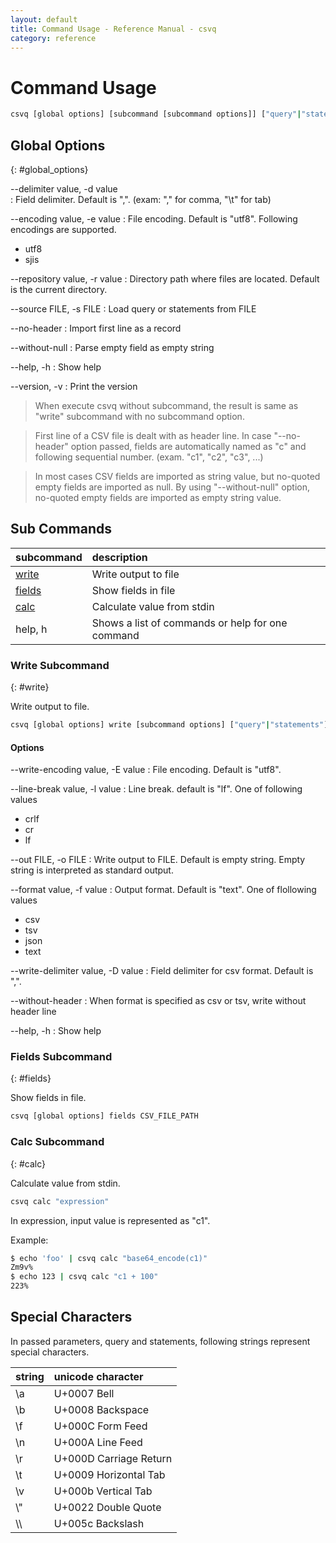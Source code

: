 ```yaml
---
layout: default
title: Command Usage - Reference Manual - csvq
category: reference
---
```


# Command Usage

```bash
csvq [global options] [subcommand [subcommand options]] ["query"|"statements"]
```

## Global Options
{: #global_options}

--delimiter value, -d value    
: Field delimiter. Default is ",". (exam: "," for comma, "\t" for tab)

--encoding value, -e value
: File encoding. Default is "utf8". Following encodings are supported.
* utf8
* sjis

--repository value, -r value
: Directory path where files are located. Default is the current directory.

--source FILE, -s FILE
: Load query or statements from FILE

--no-header
: Import first line as a record

--without-null
: Parse empty field as empty string

--help, -h
: Show help

--version, -v
: Print the version

> When execute csvq without subcommand, the result is same as "write" subcommand with no subcommand option.

> First line of a CSV file is dealt with as header line. In case "--no-header" option passed, 
> fields are automatically named as "c" and following sequential number. (exam. "c1", "c2", "c3", ...)

> In most cases CSV fields are imported as string value, but no-quoted empty fields are imported as null.
> By using "--without-null" option, no-quoted empty fields are imported as empty string value.

## Sub Commands

| subcommand | description |
|:-|:-|
| [write](#write)   | Write output to file |
| [fields](#fields) | Show fields in file |
| [calc](#calc)     | Calculate value from stdin |
| help, h           | Shows a list of commands or help for one command |

### Write Subcommand
{: #write}

Write output to file.
```bash
csvq [global options] write [subcommand options] ["query"|"statements"]
```

#### Options

--write-encoding value, -E value
: File encoding. Default is "utf8".

--line-break value, -l value
: Line break. default is "lf". One of following values
* crlf
* cr
* lf

--out FILE, -o FILE
: Write output to FILE. Default is empty string. Empty string is interpreted as standard output.

--format value, -f value
: Output format. Default is "text". One of flollowing values
* csv
* tsv
* json
* text

--write-delimiter value, -D value
: Field delimiter for csv format. Default is ",".

--without-header
: When format is specified as csv or tsv, write without header line

--help, -h
: Show help

### Fields Subcommand
{: #fields}

Show fields in file.
```bash
csvq [global options] fields CSV_FILE_PATH
```

### Calc Subcommand
{: #calc}

Calculate value from stdin.
```bash
csvq calc "expression"
```

In expression, input value is represented as "c1".

Example:
```bash
$ echo 'foo' | csvq calc "base64_encode(c1)"
Zm9v%
$ echo 123 | csvq calc "c1 + 100"
223%
```

## Special Characters
In passed parameters, query and statements, following strings represent special characters.  

| string | unicode character |
| :- | :- |
| \a   | U+0007 Bell |
| \b   | U+0008 Backspace |
| \f   | U+000C Form Feed |
| \n   | U+000A Line Feed |
| \r   | U+000D Carriage Return |
| \t   | U+0009 Horizontal Tab |
| \v   | U+000b Vertical Tab |
| \\"  | U+0022 Double Quote |
| \\\\ | U+005c Backslash |

